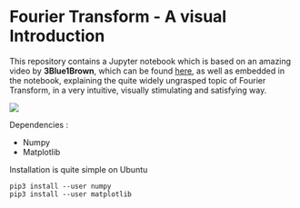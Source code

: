 # Fourier Transform - A visual Introduction
This repository contains a Jupyter notebook which is based on an amazing video by <b>3Blue1Brown</b>, which can be found <a href = "https://www.youtube.com/watch?v=spUNpyF58BY">here</a>, as well as embedded in the notebook, explaining the quite widely ungrasped topic of Fourier Transform, in a very intuitive, visually stimulating and satisfying way.

<centre> <img src = "https://img.youtube.com/vi/spUNpyF58BY/maxresdefault.jpg"> </centre>

Dependencies :
* Numpy
* Matplotlib

Installation is quite simple on Ubuntu
```
pip3 install --user numpy
pip3 install --user matplotlib
```
